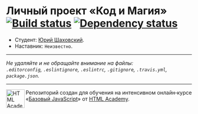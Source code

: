 # Личный проект «Код и Магия» [![Build status][travis-image]][travis-url] [![Dependency status][dependency-image]][dependency-url]

* Студент: [Юрий Шаховский](https://up.htmlacademy.ru/javascript/5/user/172548).
* Наставник: `Неизвестно`.

---

_Не удаляйте и не обращайте внимание на файлы:_<br>
_`.editorconfig`, `.eslintignore`, `.eslintrc`, `.gitignore`, `.travis.yml`, `package.json`._

---

<a href="https://htmlacademy.ru/intensive/javascript"><img align="left" width="50" height="50" title="HTML Academy" src="https://up.htmlacademy.ru/static/img/intensive/javascript/logo-for-github.svg"></a>

Репозиторий создан для обучения на интенсивном онлайн‑курсе «[Базовый JavaScript](https://htmlacademy.ru/intensive/javascript)» от [HTML Academy](https://htmlacademy.ru).

[travis-image]: https://travis-ci.org/htmlacademy-javascript/172548-code-and-magick.svg?branch=master
[travis-url]: https://travis-ci.org/htmlacademy-javascript/172548-code-and-magick
[dependency-image]: https://david-dm.org/htmlacademy-javascript/172548-code-and-magick.svg?style=flat-square
[dependency-url]: https://david-dm.org/htmlacademy-javascript/172548-code-and-magick
